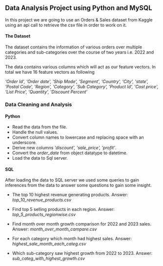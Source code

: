 ## Data Analysis Project using Python and MySQL

In this project we are going to use an Orders & Sales dataset from Kaggle using an api call to retrieve the csv file in order to work on it. 

#### The Dataset

The dataset contains the information of various orders over multiple categories and sub-categories over the course of two years i.e. 2022 and 2023.

The data contains various columns which will act as our feature vectors. In total we have 16 feature vectors as following

*'Order Id', 'Order date', 'Ship Mode',*
*'Segment', 'Country', 'City',* 
*'state', 'Postal Code', 'Region',*
*'Category', 'Sub Category',* 
*'Product Id', 'Cost price',* 
*'List Price', 'Quantity', 'Discount Percent'*

### Data Cleaning and Analysis

#### Python
- Read the data from the file.
- Handle the null values.
- Convert column names to lowercase and replacing space with an underscore.
- Derive new columns *'discount', 'sale_price', 'profit'*.
- Convert the *order_date* from object datatype to datetime.
- Load the data to Sql server.

#### SQL

After loading the data to SQL server we used some queries to gain inferences from the data to answer some questions to gain some insight.

- The top 10 highest revenue generating products. 
    Answer: *top_10_revenue_products.csv*

- Find top 5 selling products in each region. 
    Answer: *top_5_products_regionwise.csv*

- Find month over month growth comparison for 2022 and 2023 sales. 
    Answer: *month_over_month_campare.csv*

- For each category which month had highest sales.
    Answer: *highest_sale_month_each_categ.csv*

- Which sub-category saw highest growth from 2022 to 2023.
    Answer: *sub_categ_with_highest_growth.csv*
